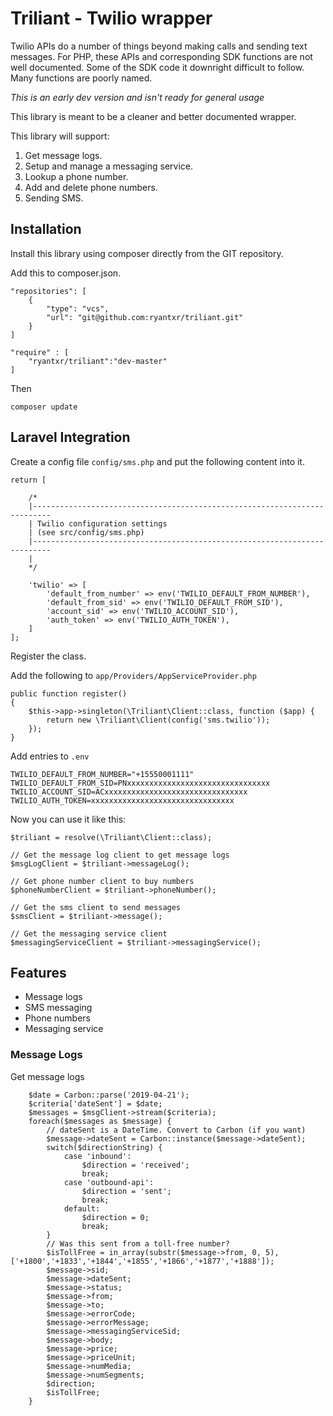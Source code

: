# Triliant - Twilio wrapper

Twilio APIs do a number of things beyond making calls and sending text messages.
For PHP, these APIs and corresponding SDK functions are not well documented.
Some of the SDK code it downright difficult to follow.
Many functions are poorly named.

*This is an early dev version and isn't ready for general usage*

This library is meant to be a cleaner and better documented wrapper.

This library will support:

1. Get message logs.
2. Setup and manage a messaging service.
3. Lookup a phone number.
4. Add and delete phone numbers.
5. Sending SMS.

## Installation

Install this library using composer directly from the GIT repository.

Add this to composer.json.

    "repositories": [
        {
            "type": "vcs",
            "url": "git@github.com:ryantxr/triliant.git"
        }
    ]

    "require" : [
        "ryantxr/triliant":"dev-master"
    ]

Then

    composer update

## Laravel Integration

Create a config file `config/sms.php` and put the following content into it.

    return [

        /*
        |--------------------------------------------------------------------------
        | Twilio configuration settings 
        | (see src/config/sms.php)
        |--------------------------------------------------------------------------
        |
        */

        'twilio' => [
            'default_from_number' => env('TWILIO_DEFAULT_FROM_NUMBER'),
            'default_from_sid' => env('TWILIO_DEFAULT_FROM_SID'),
            'account_sid' => env('TWILIO_ACCOUNT_SID'),
            'auth_token' => env('TWILIO_AUTH_TOKEN'),
        ]
    ];

Register the class.

Add the following to `app/Providers/AppServiceProvider.php`

    public function register()
    {
        $this->app->singleton(\Triliant\Client::class, function ($app) {
            return new \Triliant\Client(config('sms.twilio'));
        });
    }

Add entries to `.env`

    TWILIO_DEFAULT_FROM_NUMBER="+15550001111"
    TWILIO_DEFAULT_FROM_SID=PNxxxxxxxxxxxxxxxxxxxxxxxxxxxxxxxx
    TWILIO_ACCOUNT_SID=ACxxxxxxxxxxxxxxxxxxxxxxxxxxxxxxxx
    TWILIO_AUTH_TOKEN=xxxxxxxxxxxxxxxxxxxxxxxxxxxxxxxx

Now you can use it like this:

    $triliant = resolve(\Triliant\Client::class);

    // Get the message log client to get message logs
    $msgLogClient = $triliant->messageLog();

    // Get phone number client to buy numbers
    $phoneNumberClient = $triliant->phoneNumber();

    // Get the sms client to send messages
    $smsClient = $triliant->message();

    // Get the messaging service client 
    $messagingServiceClient = $triliant->messagingService();

## Features

* Message logs
* SMS messaging
* Phone numbers
* Messaging service

### Message Logs

Get message logs

        $date = Carbon::parse('2019-04-21');
        $criteria['dateSent'] = $date;
        $messages = $msgClient->stream($criteria);
        foreach($messages as $message) {
            // dateSent is a DateTime. Convert to Carbon (if you want)
            $message->dateSent = Carbon::instance($message->dateSent);
            switch($directionString) {
                case 'inbound':
                    $direction = 'received';
                    break;
                case 'outbound-api':
                    $direction = 'sent';
                    break;
                default:
                    $direction = 0;
                    break;
            }
            // Was this sent from a toll-free number?
            $isTollFree = in_array(substr($message->from, 0, 5), ['+1800','+1833','+1844','+1855','+1866','+1877','+1888']);
            $message->sid;
            $message->dateSent;
            $message->status;
            $message->from;
            $message->to;
            $message->errorCode;
            $message->errorMessage;
            $message->messagingServiceSid;
            $message->body;
            $message->price;
            $message->priceUnit;
            $message->numMedia;
            $message->numSegments;
            $direction;
            $isTollFree;
        }
